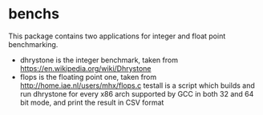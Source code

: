 # benchs

This package contains two applications for integer and float point benchmarking.  
* dhrystone is the integer benchmark, taken from https://en.wikipedia.org/wiki/Dhrystone
* flops is the floating point one, taken from http://home.iae.nl/users/mhx/flops.c
testall is a script which builds and run dhrystone for every x86 arch supported by GCC in both 32 and 64 bit mode,
and print the result in CSV format
